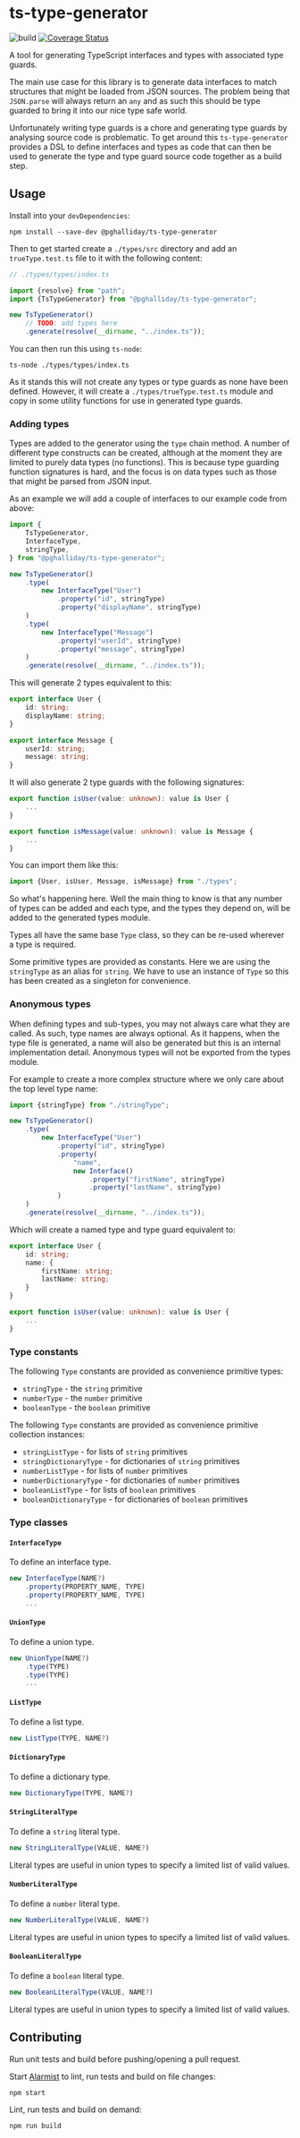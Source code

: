 # ts-type-generator

![build](https://github.com/pghalliday/ts-type-generator/workflows/build/badge.svg)
[![Coverage Status](https://coveralls.io/repos/github/pghalliday/ts-type-generator/badge.svg?branch=main)](https://coveralls.io/github/pghalliday/ats-type-generatorbranch=main)

A tool for generating TypeScript interfaces and types with associated type guards.

The main use case for this library is to generate data interfaces to match structures that might be loaded from JSON sources. The problem being that `JSON.parse` will always return an `any` and as such this should be type guarded to bring it into our nice type safe world.

Unfortunately writing type guards is a chore and generating type guards by analysing source code is problematic. To get around this `ts-type-generator` provides a DSL to define interfaces and types as code that can then be used to generate the type and type guard source code together as a build step.

## Usage

Install into your `devDependencies`:

```shell
npm install --save-dev @pghalliday/ts-type-generator
```

Then to get started create a `./types/src` directory and add an `trueType.test.ts` file to it with the following content:

```typescript
// ./types/types/index.ts

import {resolve} from "path";
import {TsTypeGenerator} from "@pghalliday/ts-type-generator";

new TsTypeGenerator()
    // TODO: add types here
    .generate(resolve(__dirname, "../index.ts"));
```

You can then run this using `ts-node`:

```shell
ts-node ./types/types/index.ts
```

As it stands this will not create any types or type guards as none have been defined. However, it will create a `./types/trueType.test.ts` module and copy in some utility functions for use in generated type guards.

### Adding types

Types are added to the generator using the `type` chain method. A number of different type constructs can be created, although at the moment they are limited to purely data types (no functions). This is because type guarding function signatures is hard, and the focus is on data types such as those that might be parsed from JSON input.

As an example we will add a couple of interfaces to our example code from above:

```typescript
import {
    TsTypeGenerator,
    InterfaceType,
    stringType,
} from "@pghalliday/ts-type-generator";

new TsTypeGenerator()
    .type(
        new InterfaceType("User")
            .property("id", stringType)
            .property("displayName", stringType)
    )
    .type(
        new InterfaceType("Message")
            .property("userId", stringType)
            .property("message", stringType)
    )
    .generate(resolve(__dirname, "../index.ts"));
```

This will generate 2 types equivalent to this:

```typescript
export interface User {
    id: string;
    displayName: string;
}

export interface Message {
    userId: string;
    message: string;
}
```

It will also generate 2 type guards with the following signatures:

```typescript
export function isUser(value: unknown): value is User {
    ...
}

export function isMessage(value: unknown): value is Message {
    ...
}
```

You can import them like this:

```typescript
import {User, isUser, Message, isMessage} from "./types";
```

So what's happening here. Well the main thing to know is that any number of types can be added and each type, and the types they depend on, will be added to the generated types module.

Types all have the same base `Type` class, so they can be re-used wherever a type is required.

Some primitive types are provided as constants. Here we are using the `stringType` as an alias for `string`. We have to use an instance of `Type` so this has been created as a singleton for convenience.

### Anonymous types

When defining types and sub-types, you may not always care what they are called. As such, type names are always optional. As it happens, when the type file is generated, a name will also be generated but this is an internal implementation detail. Anonymous types will not be exported from the types module.

For example to create a more complex structure where we only care about the top level type name:

```typescript
import {stringType} from "./stringType";

new TsTypeGenerator()
    .type(
        new InterfaceType("User")
            .property("id", stringType)
            .property(
                "name",
                new Interface()
                    .property("firstName", stringType)
                    .property("lastName", stringType)
            )
    )
    .generate(resolve(__dirname, "../index.ts"));
```

Which will create a named type and type guard equivalent to:

```typescript
export interface User {
    id: string;
    name: {
        firstName: string;
        lastName: string;
    }
}

export function isUser(value: unknown): value is User {
    ...
}
```

### Type constants

The following `Type` constants are provided as convenience primitive types:

- `stringType` - the `string` primitive
- `numberType` - the `number` primitive
- `booleanType` - the `boolean` primitive

The following `Type` constants are provided as convenience primitive collection instances:

- `stringListType` - for lists of `string` primitives
- `stringDictionaryType` - for dictionaries of `string` primitives
- `numberListType` - for lists of `number` primitives
- `numberDictionaryType` - for dictionaries of `number` primitives
- `booleanListType` - for lists of `boolean` primitives
- `booleanDictionaryType` - for dictionaries of `boolean` primitives

### Type classes

#### `InterfaceType`

To define an interface type.

```typescript
new InterfaceType(NAME?)
    .property(PROPERTY_NAME, TYPE)
    .property(PROPERTY_NAME, TYPE)
    ...
```

#### `UnionType`

To define a union type.

```typescript
new UnionType(NAME?)
    .type(TYPE)
    .type(TYPE)
    ...
```

#### `ListType`

To define a list type.

```typescript
new ListType(TYPE, NAME?)
```

#### `DictionaryType`

To define a dictionary type.

```typescript
new DictionaryType(TYPE, NAME?)
```

#### `StringLiteralType`

To define a `string` literal type.

```typescript
new StringLiteralType(VALUE, NAME?)
```

Literal types are useful in union types to specify a limited list of valid values.

#### `NumberLiteralType`

To define a `number` literal type.

```typescript
new NumberLiteralType(VALUE, NAME?)
```

Literal types are useful in union types to specify a limited list of valid values.

#### `BooleanLiteralType`

To define a `boolean` literal type.

```typescript
new BooleanLiteralType(VALUE, NAME?)
```

Literal types are useful in union types to specify a limited list of valid values.

## Contributing

Run unit tests and build before pushing/opening a pull request.

Start [Alarmist](https://github.com/pghalliday/alarmist) to lint, run tests and build on file changes:

```shell
npm start
```

Lint, run tests and build on demand:

```shell
npm run build
```
